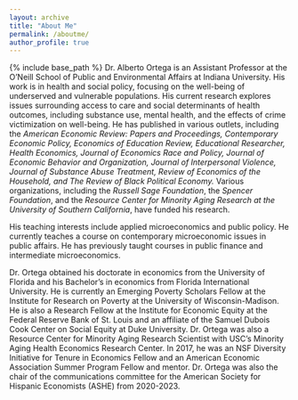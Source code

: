```yaml
---
layout: archive
title: "About Me"
permalink: /aboutme/
author_profile: true
---
```


{% include base_path %}
Dr. Alberto Ortega is an Assistant Professor at the O’Neill School of Public and Environmental Affairs at Indiana University. His work is in health and social policy, focusing on the well-being of underserved and vulnerable populations. His current research explores issues surrounding access to care and social determinants of health outcomes, including substance use, mental health, and the effects of crime victimization on well-being. He has published in various outlets, including the *American Economic Review: Papers and Proceedings, Contemporary Economic Policy, Economics of Education Review, Educational Researcher, Health Economics, Journal of Economics Race and Policy, Journal of Economic Behavior and Organization, Journal of Interpersonal Violence, Journal of Substance Abuse Treatment, Review of Economics of the Household, and The Review of Black Political Economy.* Various organizations, including the *Russell Sage Foundation*, the *Spencer Foundation*, and the *Resource Center for Minority Aging Research at the University of Southern California*, have funded his research.

His teaching interests include applied microeconomics and public policy. He currently teaches a course on contemporary microeconomic issues in public affairs. He has previously taught courses in public finance and intermediate microeconomics.

Dr. Ortega obtained his doctorate in economics from the University of Florida and his Bachelor’s in economics from Florida International University. He is currently an Emerging Poverty Scholars Fellow at the Institute for Research on Poverty at the University of Wisconsin-Madison. He is also a Research Fellow at the Institute for Economic Equity at the Federal Reserve Bank of St. Louis and an affiliate of the Samuel Dubois Cook Center on Social Equity at Duke University. Dr. Ortega was also a Resource Center for Minority Aging Research Scientist with USC’s Minority Aging Health Economics Research Center. In 2017, he was an NSF Diversity Initiative for Tenure in Economics Fellow and an American Economic Association Summer Program Fellow and mentor. Dr. Ortega was also the chair of the communications committee for the American Society for Hispanic Economists (ASHE) from 2020-2023.
